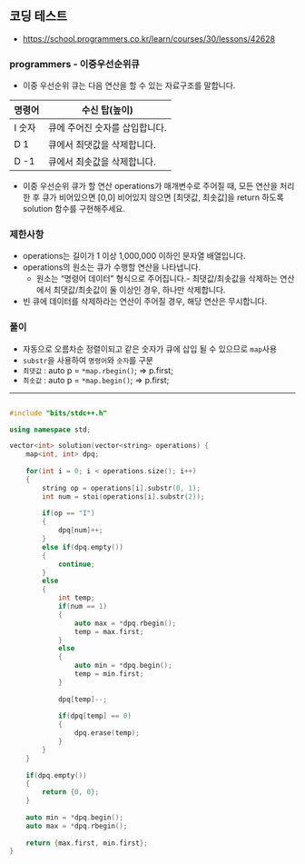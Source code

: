 ## 코딩 테스트
- https://school.programmers.co.kr/learn/courses/30/lessons/42628

### programmers - 이중우선순위큐

- 이중 우선순위 큐는 다음 연산을 할 수 있는 자료구조를 말합니다.

|명령어|수신 탑(높이)|
|-|-|
|I 숫자|큐에 주어진 숫자를 삽입합니다.|
|D 1|큐에서 최댓값을 삭제합니다.|
|D -1|큐에서 최솟값을 삭제합니다.|

- 이중 우선순위 큐가 할 연산 operations가 매개변수로 주어질 때, 모든 연산을 처리한 후 큐가 비어있으면 [0,0] 비어있지 않으면 [최댓값, 최솟값]을 return 하도록 solution 함수를 구현해주세요.

### 제한사항
- operations는 길이가 1 이상 1,000,000 이하인 문자열 배열입니다.
- operations의 원소는 큐가 수행할 연산을 나타냅니다.
  - 원소는 “명령어 데이터” 형식으로 주어집니다.- 최댓값/최솟값을 삭제하는 연산에서 최댓값/최솟값이 둘 이상인 경우, 하나만 삭제합니다.
- 빈 큐에 데이터를 삭제하라는 연산이 주어질 경우, 해당 연산은 무시합니다.

### 풀이
- 자동으로 오름차순 정렬이되고 같은 숫자가 큐에 삽입 될 수 있으므로 `map`사용
- `substr`을 사용하여 `명령어`와 `숫자`를 구분
- `최댓값` : auto p = `*map.rbegin()`; => p.first;
- `최솟값` : auto p = `*map.begin()`; => p.first;

---

```c++

#include "bits/stdc++.h"

using namespace std;

vector<int> solution(vector<string> operations) {
    map<int, int> dpq;
    
    for(int i = 0; i < operations.size(); i++)
    {
        string op = operations[i].substr(0, 1);
        int num = stoi(operations[i].substr(2));
        
        if(op == "I")
        {
            dpq[num]++;
        }
        else if(dpq.empty())
        {
            continue;
        }
        else
        {
            int temp;
            if(num == 1)
            {
                auto max = *dpq.rbegin();
                temp = max.first;
            }
            else
            {
                auto min = *dpq.begin();
                temp = min.first;
            }
            
            dpq[temp]--;
            
            if(dpq[temp] == 0)
            {
                dpq.erase(temp);
            }
        }
    }
    
    if(dpq.empty())
    {
        return {0, 0};
    }
    
    auto min = *dpq.begin();
    auto max = *dpq.rbegin();
    
    return {max.first, min.first};
}

```
